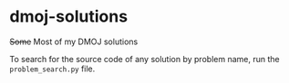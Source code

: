 # dmoj-solutions
~~Some~~ Most of my DMOJ solutions

To search for the source code of any solution by problem name, run the `problem_search.py` file.
